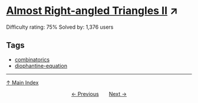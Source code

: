 # [Almost Right-angled Triangles II](https://projecteuler.net/problem=224) ↗️

Difficulty rating: 75%
Solved by: 1,376 users
## Tags

- [combinatorics](../tags/combinatorics.md)
- [diophantine-equation](../tags/diophantine-equation.md)



---

[↑ Main Index](../README.md)


<div align=center><a href='223.md'>← Previous</a> &nbsp;&nbsp; &nbsp;&nbsp;  <a href='225.md'>Next →</a></div>
